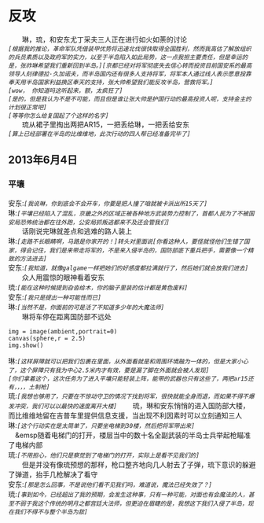 # 反攻
&emsp;&emsp;琳，琉，和安东尤丁采夫三人正在进行如火如荼的讨论  
*```[根据我的推论，革命军队凭借装甲优势将迅速北伐很快取得全国胜利，然而我高估了解放组织的兵员素质以及政府军的实力，以至于半岛陷入如此局势，这一点我担主要责任，但是幸运的是，张祚琳希望我们重新回到半岛。][京都已经对将军彻底失去信心转而投资目前国安系的最高领导人刻律德拉·久加诺夫，而半岛国内还有很多人支持将军，将军本人通过线人表示愿意投靠奉天用半岛国家利益换区奉天的支持，张大帅希望我们能反攻半岛，营救将军。]```*  
*```[wow， 你知道吗这听起来，额，太疯狂了]```*  
*```[是的，但是我认为不是不可能，而且但是谁让张大帅是护国行动的最高投资人呢，支持金主的计划很正常吧]```*  
*```[等等你怎么给复国起了个这样的名字]```*  
&emsp;&emsp;琉从裙子里掏出两把AR15，一把丢给琳，一把丢给安东  
*```[算上已经部署在半岛的比维维地，此次行动的四人帮已经准备完毕了]```*  
## 2013年6月4日
### 平壤
安东:*```[我说琳，你到底会不会开车，你要是把人撞了咱就被卡派出所15天了]```*  
琳:*```[平壤已经陷入了混乱，京畿之外的区域正被各种地方武装势力控制了，首都人民为了不被国安局恐怖统治都在往外跑，公安局抓叛逃都来不及还会管我们]```*  
&emsp;&emsp;话刚说完琳就差点和逃难的路人装上  
琳:*```[走路不长眼睛啊，马路是你家开的！]转头对里面说[你看这种人，要怪就怪他们生错了国家，得会记住，我们是来带走将军的，不是来入侵半岛的，国防部底下重兵把手，需要像一个精致的方法进去]```*  
安东:*```[我知道，就像galgame一样把她们的好感度都拉满就行了，然后她们就会放我们进去]```*  
&emsp;&emsp;众人用震惊的眼神看着安东  
琉:*```[能在这种时候提到旮沓给木，你的脑子里装的估计都是黄色废料]```*  
安东:*```[我只是提出一种可能性而已]```*  
琳:*```[当然不是，你面前的可是活了不知道多少年的大魔法师]```*  
&emsp;&emsp;琳将车停在距离国防部不远处  
```
img = image(ambient,portrait=0)
canvas(sphere,r = 2.5)
img.show()
```
琳:*```[这样屏障就可以把我们包裹在里面，从外面看就是和周围环境融为一体的，但是大家小心了，这个屏障只有我为中心2.5米内才有效，要是漏了脚在外面就会被人发现]```*  
*```[你们拿着这个，这次任务为了进入平壤只能轻装上阵，能带的武器也只有这些了，两把ar15还有，，，，土制枪]```*  
琉:*```[我想也够用了，只要在不惊动守卫的情况下找到将军，很快就能全身而退，而如果不得不爆发冲突，我们可以以最快的速度离开大楼]```*
&emsp;&emsp;琉，琳和安东悄悄的进入国防部大楼，而比维维地留在吉普车里提供信息支援，当出现不利因素时可以立刻通知三人  
琳:*```[这个行动实在是太简单了，只要坐电梯到30楼，然后把将军带出来]```*  
&emsp;&emsp随着电梯门的打开，楼层当中的数十名全副武装的半岛士兵举起枪瞄准了电梯内部  
琉:*```[不用担心，他们只是察觉到了电梯门的打开，实际上是看不见我们的]```*  
&emsp;&emsp;但是并没有像琉预想的那样，枪口整齐地向几人射去了子弹，琉下意识的躲避了弹道，抬手几枪解决了看守  
安东:*```[那是怎么回事，不是说他们看不见我们吗，难道说，魔法已经失效了？]```*  
琉:*```[事到如今，已经超出了我的预期，会发生这种事，只有一种可能，对面也有会魔法的人，甚至不弱于我这个传统的明月之都宫廷大法师，但更迫在眉睫的是，我想这下我们入侵了半岛，现在我们不得不与整个半岛为敌]```*  